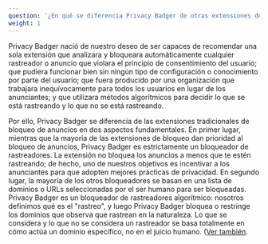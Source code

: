 ```yaml
---
question: '¿En qué se diferencia Privacy Badger de otras extensiones de bloqueo?'
weight: 1
---
```


Privacy Badger nació de nuestro deseo de ser capaces de recomendar una sola extensión que analizara y bloqueara automáticamente cualquier rastreador o anuncio que violara el principio de consentimiento del usuario; que pudiera funcionar bien sin ningún tipo de configuración o conocimiento por parte del usuario; que fuera producido por una organización que trabajara inequívocamente para todos los usuarios en lugar de los anunciantes; y que utilizara métodos algorítmicos para decidir lo que se está rastreando y lo que no se está rastreando.

Por ello, Privacy Badger se diferencia de las extensiones tradicionales de bloqueo de anuncios en dos aspectos fundamentales. En primer lugar, mientras que la mayoría de las extensiones de bloqueo dan prioridad al bloqueo de anuncios, Privacy Badger es estrictamente un bloqueador de rastreadores. La extensión no bloquea los anuncios a menos que te estén rastreando; de hecho, uno de nuestros objetivos es incentivar a los anunciantes para que adopten mejores prácticas de privacidad. En segundo lugar, la mayoría de los otros bloqueadores se basan en una lista de dominios o URLs seleccionadas por el ser humano para ser bloqueadas. Privacy Badger es un bloqueador de rastreadores algorítmico: nosotros definimos qué es el "rastreo", y luego Privacy Badger bloquea o restringe los dominios que observa que rastrean en la naturaleza. Lo que se considera y lo que no se considera un rastreador se basa totalmente en cómo actúa un dominio específico, no en el juicio humano. ([Ver también](#Is-Privacy-Badger-compatible-with-other-extensions%2c-including-other-adblockers).
